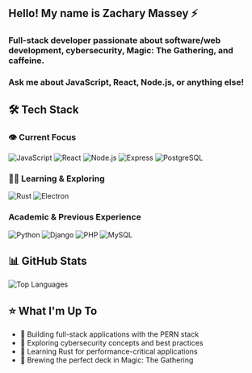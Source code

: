 ## Hello! My name is Zachary Massey ⚡
### Full-stack developer passionate about software/web development, cybersecurity, Magic: The Gathering, and caffeine.
### Ask me about JavaScript, React, Node.js, or anything else! 

## 🛠️ Tech Stack 

### 👁️ Current Focus 
![JavaScript](https://img.shields.io/badge/-JavaScript-F7DF1E?style=flat-square&logo=javascript&logoColor=black)
![React](https://img.shields.io/badge/-React-61DAFB?style=flat-square&logo=react&logoColor=black)
![Node.js](https://img.shields.io/badge/-Node.js-339933?style=flat-square&logo=node.js&logoColor=white)
![Express](https://img.shields.io/badge/-Express-000000?style=flat-square&logo=express&logoColor=white)
![PostgreSQL](https://img.shields.io/badge/-PostgreSQL-336791?style=flat-square&logo=postgresql&logoColor=white)

### 🌱🧪 Learning & Exploring
![Rust](https://img.shields.io/badge/-Rust-000000?style=flat-square&logo=rust&logoColor=white)
![Electron](https://img.shields.io/badge/-Electron-47848F?style=flat-square&logo=electron&logoColor=white)

### Academic & Previous Experience
![Python](https://img.shields.io/badge/-Python-3776AB?style=flat-square&logo=python&logoColor=white)
![Django](https://img.shields.io/badge/-Django-092E20?style=flat-square&logo=django&logoColor=white)
![PHP](https://img.shields.io/badge/-PHP-777BB4?style=flat-square&logo=php&logoColor=white)
![MySQL](https://img.shields.io/badge/-MySQL-4479A1?style=flat-square&logo=mysql&logoColor=white)

## 📊 GitHub Stats
![Top Languages](https://github-readme-stats.vercel.app/api/top-langs/?username=echtoplasm&layout=compact&theme=radical)

## ⭐ What I'm Up To 
- 🌙 Building full-stack applications with the PERN stack
- 🌙 Exploring cybersecurity concepts and best practices
- 🌙 Learning Rust for performance-critical applications
- 🌙 Brewing the perfect deck in Magic: The Gathering
